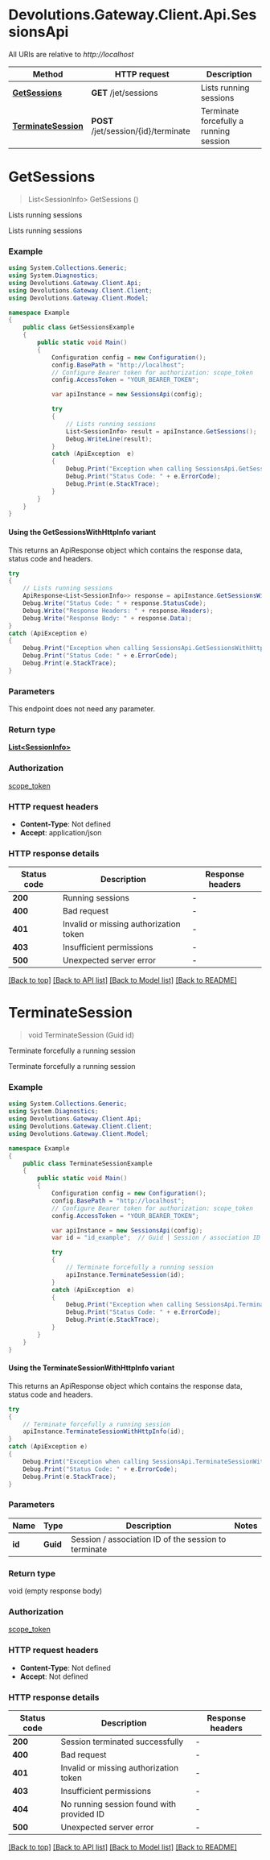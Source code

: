 # Devolutions.Gateway.Client.Api.SessionsApi

All URIs are relative to *http://localhost*

| Method | HTTP request | Description |
|--------|--------------|-------------|
| [**GetSessions**](SessionsApi.md#getsessions) | **GET** /jet/sessions | Lists running sessions |
| [**TerminateSession**](SessionsApi.md#terminatesession) | **POST** /jet/session/{id}/terminate | Terminate forcefully a running session |

<a name="getsessions"></a>
# **GetSessions**
> List&lt;SessionInfo&gt; GetSessions ()

Lists running sessions

Lists running sessions

### Example
```csharp
using System.Collections.Generic;
using System.Diagnostics;
using Devolutions.Gateway.Client.Api;
using Devolutions.Gateway.Client.Client;
using Devolutions.Gateway.Client.Model;

namespace Example
{
    public class GetSessionsExample
    {
        public static void Main()
        {
            Configuration config = new Configuration();
            config.BasePath = "http://localhost";
            // Configure Bearer token for authorization: scope_token
            config.AccessToken = "YOUR_BEARER_TOKEN";

            var apiInstance = new SessionsApi(config);

            try
            {
                // Lists running sessions
                List<SessionInfo> result = apiInstance.GetSessions();
                Debug.WriteLine(result);
            }
            catch (ApiException  e)
            {
                Debug.Print("Exception when calling SessionsApi.GetSessions: " + e.Message);
                Debug.Print("Status Code: " + e.ErrorCode);
                Debug.Print(e.StackTrace);
            }
        }
    }
}
```

#### Using the GetSessionsWithHttpInfo variant
This returns an ApiResponse object which contains the response data, status code and headers.

```csharp
try
{
    // Lists running sessions
    ApiResponse<List<SessionInfo>> response = apiInstance.GetSessionsWithHttpInfo();
    Debug.Write("Status Code: " + response.StatusCode);
    Debug.Write("Response Headers: " + response.Headers);
    Debug.Write("Response Body: " + response.Data);
}
catch (ApiException e)
{
    Debug.Print("Exception when calling SessionsApi.GetSessionsWithHttpInfo: " + e.Message);
    Debug.Print("Status Code: " + e.ErrorCode);
    Debug.Print(e.StackTrace);
}
```

### Parameters
This endpoint does not need any parameter.
### Return type

[**List&lt;SessionInfo&gt;**](SessionInfo.md)

### Authorization

[scope_token](../README.md#scope_token)

### HTTP request headers

 - **Content-Type**: Not defined
 - **Accept**: application/json


### HTTP response details
| Status code | Description | Response headers |
|-------------|-------------|------------------|
| **200** | Running sessions |  -  |
| **400** | Bad request |  -  |
| **401** | Invalid or missing authorization token |  -  |
| **403** | Insufficient permissions |  -  |
| **500** | Unexpected server error |  -  |

[[Back to top]](#) [[Back to API list]](../README.md#documentation-for-api-endpoints) [[Back to Model list]](../README.md#documentation-for-models) [[Back to README]](../README.md)

<a name="terminatesession"></a>
# **TerminateSession**
> void TerminateSession (Guid id)

Terminate forcefully a running session

Terminate forcefully a running session

### Example
```csharp
using System.Collections.Generic;
using System.Diagnostics;
using Devolutions.Gateway.Client.Api;
using Devolutions.Gateway.Client.Client;
using Devolutions.Gateway.Client.Model;

namespace Example
{
    public class TerminateSessionExample
    {
        public static void Main()
        {
            Configuration config = new Configuration();
            config.BasePath = "http://localhost";
            // Configure Bearer token for authorization: scope_token
            config.AccessToken = "YOUR_BEARER_TOKEN";

            var apiInstance = new SessionsApi(config);
            var id = "id_example";  // Guid | Session / association ID of the session to terminate

            try
            {
                // Terminate forcefully a running session
                apiInstance.TerminateSession(id);
            }
            catch (ApiException  e)
            {
                Debug.Print("Exception when calling SessionsApi.TerminateSession: " + e.Message);
                Debug.Print("Status Code: " + e.ErrorCode);
                Debug.Print(e.StackTrace);
            }
        }
    }
}
```

#### Using the TerminateSessionWithHttpInfo variant
This returns an ApiResponse object which contains the response data, status code and headers.

```csharp
try
{
    // Terminate forcefully a running session
    apiInstance.TerminateSessionWithHttpInfo(id);
}
catch (ApiException e)
{
    Debug.Print("Exception when calling SessionsApi.TerminateSessionWithHttpInfo: " + e.Message);
    Debug.Print("Status Code: " + e.ErrorCode);
    Debug.Print(e.StackTrace);
}
```

### Parameters

| Name | Type | Description | Notes |
|------|------|-------------|-------|
| **id** | **Guid** | Session / association ID of the session to terminate |  |

### Return type

void (empty response body)

### Authorization

[scope_token](../README.md#scope_token)

### HTTP request headers

 - **Content-Type**: Not defined
 - **Accept**: Not defined


### HTTP response details
| Status code | Description | Response headers |
|-------------|-------------|------------------|
| **200** | Session terminated successfully |  -  |
| **400** | Bad request |  -  |
| **401** | Invalid or missing authorization token |  -  |
| **403** | Insufficient permissions |  -  |
| **404** | No running session found with provided ID |  -  |
| **500** | Unexpected server error |  -  |

[[Back to top]](#) [[Back to API list]](../README.md#documentation-for-api-endpoints) [[Back to Model list]](../README.md#documentation-for-models) [[Back to README]](../README.md)

